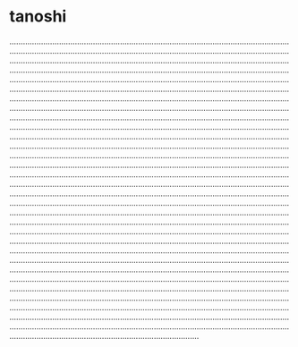 # tanoshi
........................................................................................................................................................................................................................................................................................................................................................................................................................................................................................................................................................................................................................................................................................................................................................................................................................................................................................................................................................................................................................................................................................................................................................................................................................................................................................................................................................................................................................................................................................................................................................................................................................................................................................................................................................................................................................................................................................................................................................................................................................................................................................................................................................................................................................................................................................................................................................................................................................................................................................................................................................................................................................................................................................................................................................................................................................................................................................................................................................................................................................................................................................................................................................................................................................................................................................................................................................................................................................................................................................................................................................................................................................................................................................................................................................................................................................................................................................................................................................................................................................................................................................